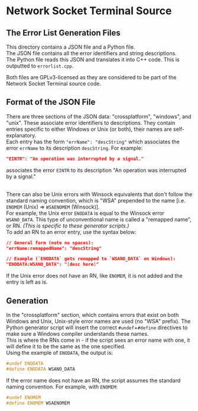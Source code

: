 # Network Socket Terminal Source

## The Error List Generation Files

This directory contains a JSON file and a Python file.\
The JSON file contains all the error identifiers and string descriptions.\
The Python file reads this JSON and translates it into C++ code. This is outputted to `errorlist.cpp`.

Both files are GPLv3-licensed as they are considered to be part of the Network Socket Terminal source code.

## Format of the JSON File

There are three sections of the JSON data: "crossplatform", "windows", and "unix". These associate error identifiers to descriptions. They contain entries specific to either Windows or Unix (or both), their names are self-explanatory.\
Each entry has the form `"errName": "descString"` which associates the error `errName` to its description `descString`. For example:

```json
"EINTR": "An operation was interrupted by a signal."
```

associates the error `EINTR` to its description "An operation was interrupted by a signal."

\
There can also be Unix errors with Winsock equivalents that don't follow the standard naming convention, which is "WSA" prepended to the name [i.e. `ENOMEM` (Unix) => `WSAENOMEM` (Winsock)].\
For example, the Unix error `ENODATA` is equal to the Winsock error `WSANO_DATA`. This type of unconventional name is called a "remapped name", or RN. *(This is specific to these generator scripts.)*\
To add an RN to an error entry, use the syntax below:

```json
// General form (note no spaces):
"errName:remappedName": "descString"

// Example (`ENODATA` gets remapped to `WSANO_DATA` on Windows):
"ENODATA:WSANO_DATA": "[desc here]"
```

If the Unix error does not have an RN, like `ENOMEM`, it is not added and the entry is left as is.

## Generation

In the "crossplatform" section, which contains errors that exist on both Windows and Unix, Unix-style error names are used (no "WSA" prefix). The Python generator script will insert the correct `#undef`+`#define` directives to make sure a Windows compiler understands these names.\
This is where the RNs come in - if the script sees an error name with one, it will define it to be the same as the one specified.\
Using the example of `ENODATA`, the output is:

```cpp
#undef ENODATA
#define ENODATA WSANO_DATA
```

If the error name does not have an RN, the script assumes the standard naming convention. For example, with `ENOMEM`:

```cpp
#undef ENOMEM
#define ENOMEM WSAENOMEM
```
